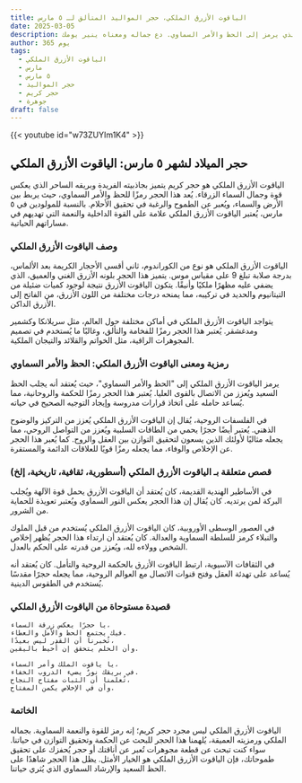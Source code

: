 ```yaml
---
title: الياقوت الأزرق الملكي، حجر المواليد المتألق لـ ٥ مارس
date: 2025-03-05
description: اشعر بأهمية الياقوت الأزرق الملكي، حجر المواليد لـ ٥ مارس الذي يرمز إلى الحظ والأمر السماوي. دع جماله ومعناه ينير يومك.
author: 365 يوم
tags:
  - الياقوت الأزرق الملكي
  - مارس
  - ٥ مارس
  - حجر المواليد
  - حجر كريم
  - جوهرة
draft: false
---
```


{{< youtube id="w73ZUYIm1K4" >}}

## حجر الميلاد لشهر ٥ مارس: الياقوت الأزرق الملكي

الياقوت الأزرق الملكي هو حجر كريم يتميز بجاذبيته الفريدة وبريقه الساحر الذي يعكس قوة وجمال السماء الزرقاء. يُعد هذا الحجر رمزًا للحظ والأمر السماوي، حيث يربط بين الأرض والسماء، ويُعبر عن الطموح والرغبة في تحقيق الأحلام. بالنسبة للمولودين في ٥ مارس، يُعتبر الياقوت الأزرق الملكي علامة على القوة الداخلية والنعمة التي تهديهم في مساراتهم الحياتية.

### وصف الياقوت الأزرق الملكي

الياقوت الأزرق الملكي هو نوع من الكوراندوم، ثاني أقسى الأحجار الكريمة بعد الألماس، بدرجة صلابة تبلغ 9 على مقياس موس. يتميز هذا الحجر بلونه الأزرق الغني والعميق، الذي يضفي عليه مظهرًا ملكيًا وأنيقًا. يتكون الياقوت الأزرق نتيجة لوجود كميات ضئيلة من التيتانيوم والحديد في تركيبه، مما يمنحه درجات مختلفة من اللون الأزرق، من الفاتح إلى الأزرق الداكن.

يتواجد الياقوت الأزرق الملكي في أماكن مختلفة حول العالم، مثل سريلانكا وكشمير ومدغشقر. يُعتبر هذا الحجر رمزًا للفخامة والتألق، وغالبًا ما يُستخدم في تصميم المجوهرات الراقية، مثل الخواتم والقلائد والتيجان الملكية.

### رمزية ومعنى الياقوت الأزرق الملكي: الحظ والأمر السماوي

يرمز الياقوت الأزرق الملكي إلى "الحظ والأمر السماوي"، حيث يُعتقد أنه يجلب الحظ السعيد ويُعزز من الاتصال بالقوى العليا. يُعتبر هذا الحجر رمزًا للحكمة والروحانية، مما يُساعد حامله على اتخاذ قرارات مدروسة وإيجاد التوجيه الصحيح في حياته.

في الفلسفات الروحية، يُقال إن الياقوت الأزرق الملكي يُعزز من التركيز والوضوح الذهني. يُعتبر أيضًا حجرًا يحمي من الطاقات السلبية ويُعزز من التواصل الروحي، مما يجعله مثاليًا لأولئك الذين يسعون لتحقيق التوازن بين العقل والروح. كما يُعبر هذا الحجر عن الإخلاص والوفاء، مما يجعله رمزًا قويًا للعلاقات الدائمة والمستقرة.

### قصص متعلقة بـ الياقوت الأزرق الملكي (أسطورية، ثقافية، تاريخية، إلخ)

في الأساطير الهندية القديمة، كان يُعتقد أن الياقوت الأزرق يحمل قوة الآلهة ويُجلب البركة لمن يرتديه. كان يُقال إن هذا الحجر يعكس النور السماوي ويُعتبر تعويذة للحماية من الشرور.

في العصور الوسطى الأوروبية، كان الياقوت الأزرق الملكي يُستخدم من قبل الملوك والنبلاء كرمز للسلطة السماوية والعدالة. كان يُعتقد أن ارتداء هذا الحجر يُظهر إخلاص الشخص وولاءه لله، ويُعزز من قدرته على الحكم بالعدل.

في الثقافات الآسيوية، ارتبط الياقوت الأزرق بالحكمة الروحية والتأمل. كان يُعتقد أنه يُساعد على تهدئة العقل وفتح قنوات الاتصال مع العوالم الروحية، مما يجعله حجرًا مقدسًا يُستخدم في الطقوس الدينية.

### قصيدة مستوحاة من الياقوت الأزرق الملكي

```
يا حجرًا يعكس زرقة السماء،
فيك يجتمع الحظ والأمل والعطاء.
تُخبرنا أن القدر ليس بعيدًا،
وأن الحلم يتحقق إن أُحيط باليقين.

يا ياقوت الملك وأمر السماء،
في بريقك نورٌ يضيء الدروب الخفاء.
تُعلمنا أن الثبات مفتاح النجاح،
وأن في الإخلاص يكمن المفتاح.
```

### الخاتمة

الياقوت الأزرق الملكي ليس مجرد حجر كريم؛ إنه رمز للقوة والنعمة السماوية. بجماله الملكي ورمزيته العميقة، يُلهمنا هذا الحجر للبحث عن الحكمة وتحقيق التوازن في حياتنا. سواء كنت تبحث عن قطعة مجوهرات تُعبر عن أناقتك أو حجر يُحفزك على تحقيق طموحاتك، فإن الياقوت الأزرق الملكي هو الخيار الأمثل. يظل هذا الحجر شاهدًا على الحظ السعيد والإرشاد السماوي الذي يُثري حياتنا.